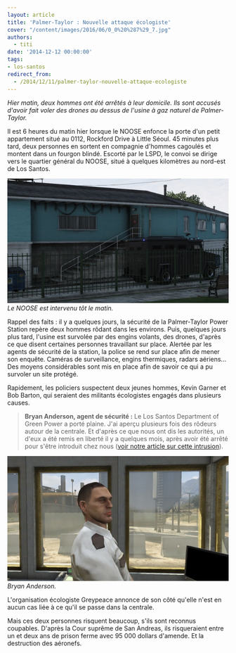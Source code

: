```yaml
---
layout: article
title: 'Palmer-Taylor : Nouvelle attaque écologiste'
cover: "/content/images/2016/06/0_0%20%287%29_7.jpg"
authors:
  - titi
date: '2014-12-12 00:00:00'
tags:
- los-santos
redirect_from:
  - /2014/12/11/palmer-taylor-nouvelle-attaque-ecologiste
---
```


_Hier matin, deux hommes ont été arrêtés à leur domicile. Ils sont accusés d'avoir fait voler des drones au dessus de l'usine à gaz naturel de Palmer-Taylor._

Il est 6 heures du matin hier lorsque le NOOSE enfonce la porte d'un petit appartement situé au 0112, Rockford Drive à Little Séoul. 45 minutes plus tard, deux personnes en sortent en compagnie d'hommes cagoulés et montent dans un fourgon blindé. Escorté par le LSPD, le convoi se dirige vers le quartier général du NOOSE, situé à quelques kilomètres au nord-est de Los Santos.

![Le NOOSE est intervenu tôt le matin.](/content/images/2016/06/0_0%20%289%29_8.jpg)
_Le NOOSE est intervenu tôt le matin._

Rappel des faits : il y a quelques jours, la sécurité de la Palmer-Taylor Power Station repère deux hommes rôdant dans les environs. Puis, quelques jours plus tard, l'usine est survolée par des engins volants, des drones, d'après ce que disent certaines personnes travaillant sur place. Alertée par les agents de sécurité de la station, la police se rend sur place afin de mener son enquête. Caméras de surveillance, engins thermiques, radars aériens... Des moyens considérables sont mis en place afin de savoir ce qui a pu survoler un site protégé.

Rapidement, les policiers suspectent deux jeunes hommes, Kevin Garner et Bob Barton, qui seraient des militants écologistes engagés dans plusieurs causes.

> **Bryan Anderson, agent de sécurité :** Le Los Santos Department of Green Power a porté plaine. J'ai aperçu plusieurs fois des rôdeurs autour de la centrale. Et d'après ce que nous ont dis les autorités, un d'eux a été remis en liberté il y a quelques mois, après avoir été arrêté pour s'être introduit chez nous ([voir notre article sur cette intrusion](/2014/07/21/des-militants-de-greypeace-sinfiltrent-dans-une-centrale-electrique/)).

![Bryan Anderson.](/content/images/2016/06/0_0%20%286%29_9.jpg)
_Bryan Anderson._

L'organisation écologiste Greypeace annonce de son côté qu'elle n'est en aucun cas liée à ce qu'il se passe dans la centrale.

Mais ces deux personnes risquent beaucoup, s'ils sont reconnus coupables. D'après la Cour suprême de San Andreas, ils risqueraient entre un et deux ans de prison ferme avec 95 000 dollars d'amende. Et la destruction des aéronefs.
